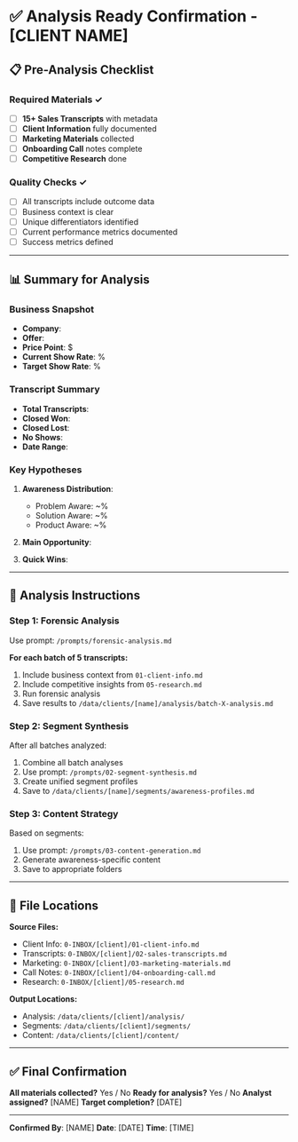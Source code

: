 # ✅ Analysis Ready Confirmation - [CLIENT NAME]

## 📋 Pre-Analysis Checklist

### Required Materials ✓
- [ ] **15+ Sales Transcripts** with metadata
- [ ] **Client Information** fully documented
- [ ] **Marketing Materials** collected
- [ ] **Onboarding Call** notes complete
- [ ] **Competitive Research** done

### Quality Checks ✓
- [ ] All transcripts include outcome data
- [ ] Business context is clear
- [ ] Unique differentiators identified
- [ ] Current performance metrics documented
- [ ] Success metrics defined

---

## 📊 Summary for Analysis

### Business Snapshot
- **Company**: 
- **Offer**: 
- **Price Point**: $
- **Current Show Rate**: %
- **Target Show Rate**: %

### Transcript Summary
- **Total Transcripts**: 
- **Closed Won**: 
- **Closed Lost**: 
- **No Shows**: 
- **Date Range**: 

### Key Hypotheses
1. **Awareness Distribution**: 
   - Problem Aware: ~%
   - Solution Aware: ~%
   - Product Aware: ~%

2. **Main Opportunity**: 

3. **Quick Wins**: 

---

## 🎯 Analysis Instructions

### Step 1: Forensic Analysis
Use prompt: `/prompts/forensic-analysis.md`

**For each batch of 5 transcripts:**
1. Include business context from `01-client-info.md`
2. Include competitive insights from `05-research.md`
3. Run forensic analysis
4. Save results to `/data/clients/[name]/analysis/batch-X-analysis.md`

### Step 2: Segment Synthesis
After all batches analyzed:
1. Combine all batch analyses
2. Use prompt: `/prompts/02-segment-synthesis.md`
3. Create unified segment profiles
4. Save to `/data/clients/[name]/segments/awareness-profiles.md`

### Step 3: Content Strategy
Based on segments:
1. Use prompt: `/prompts/03-content-generation.md`
2. Generate awareness-specific content
3. Save to appropriate folders

---

## 📁 File Locations

**Source Files:**
- Client Info: `0-INBOX/[client]/01-client-info.md`
- Transcripts: `0-INBOX/[client]/02-sales-transcripts.md`
- Marketing: `0-INBOX/[client]/03-marketing-materials.md`
- Call Notes: `0-INBOX/[client]/04-onboarding-call.md`
- Research: `0-INBOX/[client]/05-research.md`

**Output Locations:**
- Analysis: `/data/clients/[client]/analysis/`
- Segments: `/data/clients/[client]/segments/`
- Content: `/data/clients/[client]/content/`

---

## ✅ Final Confirmation

**All materials collected?** Yes / No
**Ready for analysis?** Yes / No
**Analyst assigned?** [NAME]
**Target completion?** [DATE]

---

**Confirmed By**: [NAME]
**Date**: [DATE]
**Time**: [TIME] 